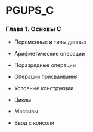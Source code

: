 # PGUPS_C

### Глава 1. Основы C

- Переменные и типы данных

- Арифметические операции

- Поразрядные операции

- Операции присваивания

- Условные конструкции

- Циклы

- Массивы

- Ввод с консоли